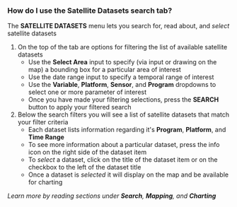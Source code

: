 ### How do I use the Satellite Datasets search tab?

The **SATELLITE DATASETS** menu lets you search for, read about, and _select_ satellite datasets

1.  On the top of the tab are options for filtering the list of available satellite datasets
    -   Use the **Select Area** input to specify (via input or drawing on the map) a bounding box for a particular area of interest
    -   Use the date range input to specify a temporal range of interest
    -   Use the **Variable**, **Platform**, **Sensor**, and **Program** dropdowns to select one or more parameter of interest
    -   Once you have made your filtering selections, press the **SEARCH** button to apply your filtered search
2.  Below the search filters you will see a list of satellite datasets that match your filter criteria
    -   Each dataset lists information regarding it's **Program**, **Platform**, and **Time Range**
    -   To see more information about a particular dataset, press the info icon on the right side of the dataset item
    -   To _select_ a dataset, click on the title of the dataset item or on the checkbox to the left of the dataset title
    -   Once a dataset is _selected_ it will display on the map and be available for charting

_Learn more by reading sections under **Search**, **Mapping**, and **Charting**_
